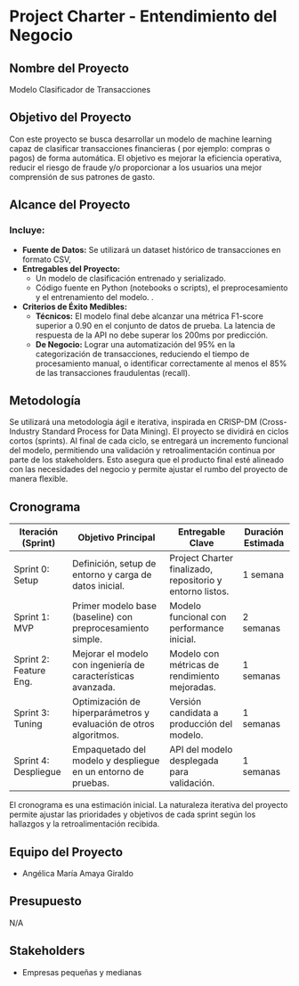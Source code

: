 # Project Charter - Entendimiento del Negocio

## Nombre del Proyecto

Modelo Clasificador de Transacciones

## Objetivo del Proyecto

Con este proyecto se busca desarrollar un modelo de machine learning capaz de clasificar transacciones financieras ( por ejemplo: compras o pagos) de forma automática. El objetivo es mejorar la eficiencia operativa, reducir el riesgo de fraude y/o proporcionar a los usuarios una mejor comprensión de sus patrones de gasto.

## Alcance del Proyecto

### Incluye:

- **Fuente de Datos:** Se utilizará un dataset histórico de transacciones en formato CSV,
- **Entregables del Proyecto:**
  - Un modelo de clasificación entrenado y serializado.
  - Código fuente en Python (notebooks o scripts), el preprocesamiento y el entrenamiento del modelo.
.
- **Criterios de Éxito Medibles:**
  - **Técnicos:** El modelo final debe alcanzar una métrica F1-score superior a 0.90 en el conjunto de datos de prueba. La latencia de respuesta de la API no debe superar los 200ms por predicción.
  - **De Negocio:** Lograr una automatización del 95% en la categorización de transacciones, reduciendo el tiempo de procesamiento manual, o identificar correctamente al menos el 85% de las transacciones fraudulentas (recall).



## Metodología

Se utilizará una metodología ágil e iterativa, inspirada en CRISP-DM (Cross-Industry Standard Process for Data Mining). El proyecto se dividirá en ciclos cortos (sprints). Al final de cada ciclo, se entregará un incremento funcional del modelo, permitiendo una validación y retroalimentación continua por parte de los stakeholders. Esto asegura que el producto final esté alineado con las necesidades del negocio y permite ajustar el rumbo del proyecto de manera flexible.

## Cronograma

| Iteración (Sprint) | Objetivo Principal | Entregable Clave | Duración Estimada |
|--------------------|----------------------------------------------------------------|---------------------------------------------------|-------------------|
| Sprint 0: Setup    | Definición, setup de entorno y carga de datos inicial.         | Project Charter finalizado, repositorio y entorno listos. | 1 semana          |
| Sprint 1: MVP      | Primer modelo base (baseline) con preprocesamiento simple.     | Modelo funcional con performance inicial.         | 2 semanas         |
| Sprint 2: Feature Eng. | Mejorar el modelo con ingeniería de características avanzada.    | Modelo con métricas de rendimiento mejoradas.     | 1 semanas         |
| Sprint 3: Tuning   | Optimización de hiperparámetros y evaluación de otros algoritmos. | Versión candidata a producción del modelo.        | 1 semanas         |
| Sprint 4: Despliegue | Empaquetado del modelo y despliegue en un entorno de pruebas.  | API del modelo desplegada para validación.        | 1 semanas         |

El cronograma es una estimación inicial. La naturaleza iterativa del proyecto permite ajustar las prioridades y objetivos de cada sprint según los hallazgos y la retroalimentación recibida.

## Equipo del Proyecto

- Angélica María Amaya Giraldo

## Presupuesto

N/A

## Stakeholders

- Empresas pequeñas y medianas

